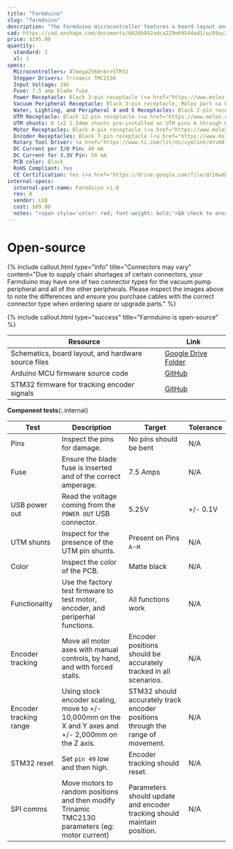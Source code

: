 ```yaml
---
title: "Farmduino"
slug: "farmduino"
description: "The Farmduino microcontroller features a board layout and connectors that are optimized for FarmBot. It receives G-code commands from the Raspberry Pi and then moves the motors, reads sensors, activate peripherals, and more. It features integrated Trinamic TMC2130 stepper drivers for ultra quiet movements and an STM32 coprocessor dedicated to monitoring the rotary encoders."
cad: https://cad.onshape.com/documents/6626b842adca229e69544ad1/w/89ac2637f82d915f22c2bcd0/e/9b5558bc8c564860812b0723?renderMode=0&uiState=6255da12582c8d091a1f6dad
price: $195.00
quantity:
  standard: 1
  xl: 1
specs:
  Microcontrollers: ATmega2560<br>STM32
  Stepper Drivers: Trinamic TMC2130
  Input Voltage: 24V
  Fuse: 7.5 amp blade fuse
  Power Receptacle: Black 3-pin receptacle (<a href="https://www.molex.com/molex/products/part-detail/pcb_headers/2002411113">Molex Part 2002411113</a>
  Vacuum Peripheral Receptacle: Black 3-pin receptacle, Molex part <a href='https://www.molex.com/molex/products/part-detail/pcb_headers/2002411113'>2002411113</a> (prior to January 2023) or <a href='https://www.molex.com/molex/products/part-detail/pcb_headers/0705430037'>705430037</a> (January 2023 and later)
  Water, Lighting, and Peripheral 4 and 5 Receptacles: Black 2-pin receptacle (<a href="https://www.molex.com/molex/products/part-detail/pcb_headers/1510481206">Molex Part 151048-1206</a>) (prior to July 2022)<br>Black 2-pin receptacle (<a href="https://www.molex.com/molex/products/part-detail/pcb_headers/0705430036">Molex Part 70543-0036</a>) (July 2022 and later)
  UTM Receptacle: Black 12-pin receptacle (<a href="https://www.molex.com/molex/products/part-detail/pcb_headers/0430451212">Molex Part 430451212</a>)
  UTM shunts: 8 1x2 2.54mm shunts pre-installed on UTM pins A through H
  Motor Receptacles: Black 4-pin receptacle (<a href="https://www.molex.com/molex/products/part-detail/pcb_headers/0705430038">Molex Part 705430038</a>)
  Encoder Receptacles: Black 7-pin receptacle (<a href="https://www.molex.com/molex/products/part-detail/pcb_headers/0705430041">Molex Part 705430041</a>)
  Rotary Tool Driver: <a href="https://www.ti.com/lit/ds/symlink/drv8876.pdf">Texas Instruments DRV8876</a> H-bridge motor driver with integrated current sense and regulation
  DC Current per I/O Pin: 40 mA
  DC Current for 3.3V Pin: 50 mA
  PCB color: Black
  RoHS Compliant: Yes
  CE Certification: Yes (<a href="https://drive.google.com/file/d/16wXEbiY1xF6eznnHQbq_53pAWcq5jr2P/view?usp=sharing">Certificate of Conformity</a>)
internal-specs:
  internal-part-name: Farmduino v1.6
  rev: A
  vendor: LDO
  cost: $89.00
  notes: "<span style='color: red; font-weight: bold;'>QA check to ensure UTM Shunts are pre-installed</span><br>Due to connector shortage, switched to smaller more readily available 2-pin connectors for peripherals (all but vacuum) via an adapter board for production 2 kits. Continued using 2-pin connectors and a new 3-pin connector for the vacuum pump for production 3."
---
```


# Open-source

{%
include callout.html
type="info"
title="Connectors may vary"
content="Due to supply chain shortages of certain connectors, your Farmduino may have one of two connector types for the vacuum pump peripheral and all of the other peripherals. Please inspect the images above to note the differences and ensure you purchase cables with the correct connector type when ordering spare or upgrade parts."
%}

{%
include callout.html
type="success"
title="Farmduino is open-source"
%}

|Resource|Link|
|--------|----|
|Schematics, board layout, and hardware source files|[Google Drive Folder](https://drive.google.com/drive/folders/1yilyUpWPxHwNqFovOlq9ZL7B2jPNqCCX?usp=sharing)
|Arduino MCU firmware source code|[GitHub](https://github.com/FarmBot/farmbot-arduino-firmware)
|STM32 firmware for tracking encoder signals|[GitHub](https://github.com/MotorDynamicsLab/encoder-tracker/releases/tag/v1.0.2)

**Component tests**{:.internal}

|Test         |Description  |Target       |Tolerance    |
|-------------|-------------|-------------|-------------|
|Pins         |Inspect the pins for damage.|No pins should be bent|N/A
|Fuse         |Ensure the blade fuse is inserted and of the correct amperage.|7.5 Amps|N/A
|USB power out|Read the voltage coming from the `POWER OUT` USB connector.|5.25V|+/- 0.1V
|UTM shunts   |Inspect for the presence of the UTM pin shunts.|Present on Pins `A`-`H`|N/A
|Color        |Inspect the color of the PCB.|Matte black|N/A
|Functionality|Use the factory test firmware to test motor, encoder, and periperhal functions.|All functions work|N/A
|Encoder tracking|Move all motor axes with manual controls, by hand, and with forced stalls.|Encoder positions should be accurately tracked in all scenarios.|N/A
|Encoder tracking range|Using stock encoder scaling, move to +/- 10,000mm on the X and Y axes and +/- 2,000mm on the Z axis.|STM32 should accurately track encoder positions through the range of movement.|N/A
|STM32 reset  |Set `pin 49` low and then high.|Encoder tracking should reset.|N/A
|SPI comms    |Move motors to random positions and then modify Trinamic TMC2130 parameters (eg: motor current)|Parameters should update and encoder tracking should maintain position.|N/A
